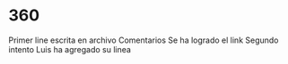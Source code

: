 # 360
Primer line escrita en archivo
Comentarios
Se ha logrado el link
Segundo intento
Luis ha agregado su linea

